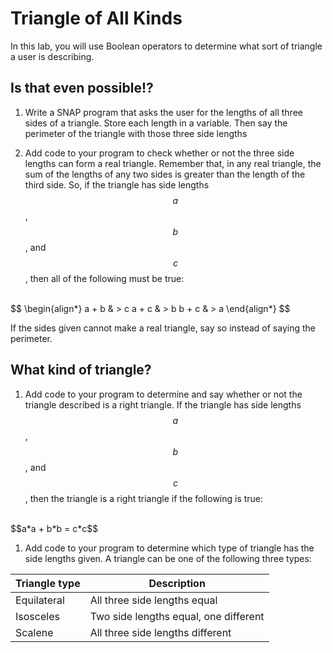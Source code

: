 # Triangle of All Kinds

In this lab, you will use Boolean operators to determine what sort of triangle a user is describing.

## Is that even possible!?

1. Write a SNAP program that asks the user for the lengths of all three sides of a triangle.  Store each length in a variable.  Then say the perimeter of the triangle with those three side lengths

1. Add code to your program to check whether or not the three side lengths can form a real triangle.  Remember that, in any real triangle, the sum of the lengths of any two sides is greater than the length of the third side.  So, if the triangle has side lengths $$a$$, $$b$$, and $$c$$, then all of the following must be true:
<br/>
$$
\begin{align*}
a + b & > c
a + c & > b
b + c & > a
\end{align*}
$$

If the sides given cannot make a real triangle, say so instead of saying the perimeter.

## What kind of triangle?
1. Add code to your program to determine and say whether or not the triangle described is a right triangle.  If the triangle has side lengths $$a$$, $$b$$, and $$c$$, then the triangle is a right triangle if the following is true:
<br/>
$$a*a + b*b = c*c$$

1. Add code to your program to determine which type of triangle has the side lengths given.  A triangle can be one of the following three types:

| Triangle type | Description |
|--|--|
| Equilateral | All three side lengths equal |
| Isosceles | Two side lengths equal, one different |
| Scalene | All three side lengths different |

